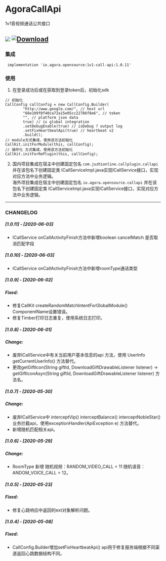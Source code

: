 # AgoraCallApi

1v1音视频通话公共接口

![](https://travis-ci.org/pengfeigao/AgoraCallApi.svg?branch=master) [ ![Download](https://api.bintray.com/packages/akid/maven/1v1-call-api/images/download.svg) ](https://bintray.com/akid/maven/1v1-call-api/_latestVersion)
---

### 集成

```
 implementation 'io.agora.opensource:1v1-call-api:1.0.11'
```

### 使用

1. 在登录成功后或在获取到登录token后，初始化sdk

```
// 初始化
CallConfig callConfig = new CallConfig.Builder(
        "http://www.google.com/", // host url
        "68e109f0f40ca72a15e05cc22786f8e6", // token
        "", // platform json data
        true) // is global integration
        .setDebugEnable(true) // isDebug ? output log
        .setFixHeartbeatApi(true) // heartbeat v2
        .build();
// module方式集成，使用该方法初始化
CallKit.initForModule(this, callConfig);
// 插件化 方式集成，使用该方法初始化
CallKit.initForRePlugin(this, callConfig);
```

2. 国内项目集成在宿主中创建固定包名 `com.juzhionline.callplugin.callapi` 并在该包名下创建固定类 ICallServiceImpl.java实现ICallService接口，实现对应方法中业务逻辑。</br>
海外项目集成在宿主中创建固定包名 `io.agora.opensource.callapi` 并在该包名下创建固定类 ICallServiceImpl.java实现ICallService接口，实现对应方法中业务逻辑。</br>

---

### CHANGELOG

##### [1.0.11] - [2020-06-03]

- ICallService onCallActivityFinish方法中新增boolean cancelMatch 是否取消匹配字段

##### [1.0.10] - [2020-06-03]

- ICallService onCallActivityFinish方法中新增roomType通话类型

##### [1.0.9] - [2020-06-02]

##### Fixed:

- 修复CallKit createRandomMatchIntentForGlobalModule() ComponentName设置错误。
- 修复Timber打印日志重复，使用系统日志打印。

##### [1.0.8] - [2020-06-01]

##### Change:

- 废弃ICallService中有关当前用户基本信息的api 方法，使用 UserInfo getCurrentUserInfo() 方法替代。
- 更改getGiftIcon(String giftId, DownloadGiftDrawableListener listener) -> getGiftIconAsyn(String giftId, DownloadGiftDrawableListener listener) 方法名。

##### [1.0.7] - [2020-05-30]

##### Change: 

- 废弃ICallService中 interceptVip() interceptBalance() interceptNobleStar() 业务拦截api，使用exceptionHandler(ApiException e) 方法替代。
- 新增随机匹配相关api。

##### [1.0.6] - [2020-05-29]

##### Change: 

- RoomType 新增 随机视频：RANDOM_VIDEO_CALL = 11 随机语音：ANDOM_VOICE_CALL = 12。

##### [1.0.5] - [2020-05-23]

##### Fixed:

- 修复心跳响应中返回的ext对象解析问题。

##### [1.0.4] - [2020-05-08]

##### Fixed:

- CallConfig.Builder增加setFixHeartbeatApi() api用于修复服务端根据不同渠道返回心跳数据结构不同。
